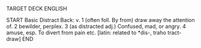 TARGET DECK
ENGLISH

START
Basic
Distract
Back: v. 1 (often foll. By from) draw away the attention of. 2 bewilder, perplex. 3 (as distracted adj.) Confused, mad, or angry. 4 amuse, esp. To divert from pain etc. [latin: related to *dis-, traho tract- draw]
END
